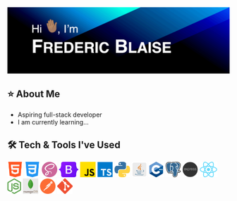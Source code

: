 <img src="images/animated-github-banner.gif" alt="Hi, I'm Frederic Blaise.">

## ⭐️ About Me
- Aspiring full-stack developer
- I am currently learning...

## 🛠️ Tech & Tools I've Used
<p>
  <img src="images/html-icon.png" height="35px">
  <img src="images/css-icon.png" height="35px">
  <img src="images/sass-icon.png" height="35px">
  <img src="images/bootstrap-icon.png" height="35px">
  <img src="images/javascript-icon.png" height="35px">
  <img src="images/typescript-icon.png" height="35px">
  <img src="images/python-icon.png" height="35px">
  <img src="images/java-icon.png" height="35px">
  <img src="images/cpp-icon.png" height="35px">
  <img src="images/postgresql-icon.png" height="35px">
  <img src="images/express-icon.png" height="35px">
  <img src="images/react-icon.png" height="35px">
  <img src="images/node-js-icon.png" height="35px">
  <img src="images/mongodb-icon.png" height="35px">
  <img src="images/postman-icon.png" height="35px">
  <img src="images/git-icon.png" height="35px">
</p>
  
